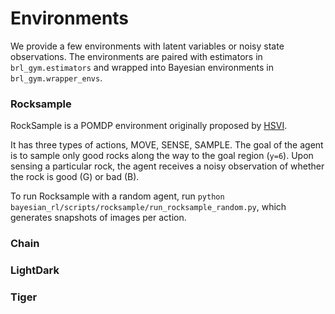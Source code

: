 # Environments

We provide a few environments with latent variables or noisy state observations. The environments are paired with estimators in `brl_gym.estimators` and wrapped into Bayesian environments in `brl_gym.wrapper_envs`.


### Rocksample

RockSample is a POMDP environment originally proposed by [HSVI](https://arxiv.org/pdf/1207.4166.pdf).

It has three types of actions, MOVE, SENSE, SAMPLE. The goal of the agent is to sample only good rocks along the way to the goal region (`y=6`). Upon sensing a particular rock, the agent receives a noisy observation of whether the rock is good (G) or bad (B).

To run Rocksample with a random agent, run `python bayesian_rl/scripts/rocksample/run_rocksample_random.py`, which generates snapshots of images per action.



### Chain


### LightDark


### Tiger

